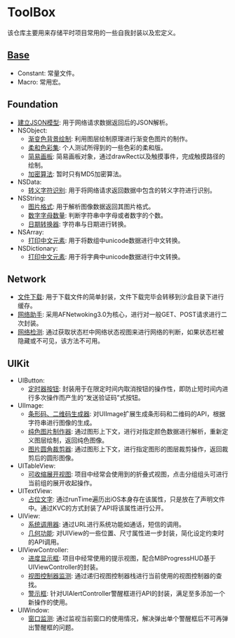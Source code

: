 # ToolBox
该仓库主要用来存储平时项目常用的一些自我封装以及宏定义。

## [Base](/Base)
- Constant: 常量文件。
- Macro: 常用宏。

## Foundation
- [建立JSON模型](/Foundation/LLModel): 用于网络请求数据返回后的JSON解析。
- NSObject:
    - [渐变色背景绘制](/Foundation/NSObject/GradientColor): 利用图层绘制原理进行渐变色图片的制作。
    - [柔和色彩集](/Foundation/NSObject/FlatColors): 个人测试所得到的一些色彩的柔和版。
    - [简易画板](/Foundation/NSObject/Painting): 简易画板对象，通过drawRect以及触摸事件，完成触摸路径的绘制。
    - [加密算法](/Foundation/NSObject/Encryption): 暂时只有MD5加密算法。
- NSData:
	- [转义字符识别](/Foundation/NSData/FilterCharacter): 用于将网络请求返回数据中包含的转义字符进行识别。
- NSString:
	- [图片格式](/Foundation/NSString/ImageType): 用于解析图像数据返回其图片格式。
    - [数字字母数量](/Foundation/NSString/Symbol): 判断字符串中字母或者数字的个数。
    - [日期转换器](/Foundation/NSString/TimeConverter): 字符串与日期进行转换。
- NSArray:
	- [打印中文元素](/Foundation/NSArray/ChineseDescription): 用于将数组中unicode数据进行中文转换。
- NSDictionary:
	- [打印中文元素](/Foundation/NSDictionary/ChineseDescription): 用于将字典中unicode数据进行中文转换。

## Network
- [文件下载](/Network/FileDownload): 用于下载文件的简单封装，文件下载完毕会转移到沙盒目录下进行缓存。
- [网络助手](/Network/LLNetManager): 采用AFNetwoking3.0为核心，进行对一般GET、POST请求进行二次封装。
- [网络检测](/Network/LLNetworkReachability): 通过获取状态栏中网络状态视图来进行网络的判断，如果状态栏被隐藏或不可见，该方法不可用。

## UIKit
- UIButton:
	- [定时器按钮](/UIKit/UIButton/TimeCounter): 封装用于在限定时间内取消按钮的操作性，即防止短时间内进行多次操作而产生的“发送验证码”式按钮。
- UIImage:
	- [条形码、二维码生成器](/UIKit/UIImage/Bar%20and%20QRCode): 对UIImage扩展生成条形码和二维码的API，根据字符串进行图像的生成。
	- [纯色图片制作器](/UIKit/UIImage/PureColor): 通过图形上下文，进行对指定颜色数据进行解析，重新定义图层绘制，返回纯色图像。
	- [图片圆角裁剪器](/UIKit/UIImage/ImageTailor): 通过图形上下文，进行指定图形的图层裁剪操作，返回裁剪后的圆形图像。
- UITableView:
	- [可收缩展开视图](/UIKit/UITableView/ExpandTableView): 项目中经常会使用到的折叠式视图，点击分组组头可进行当前组的展开收起操作。
- UITextView:
	- [占位文字](/UIKit/UITextView/PlaceholderLabel): 通过runTime遍历出iOS本身存在该属性，只是放在了声明文件中。通过KVC的方式封装了API将该属性进行公开。
- UIView:
	- [系统调用器](/UIKit/UIView/SchemeJump): 通过URL进行系统功能如通话，短信的调用。
	- [几何功能](/UIKit/UIView/Geometry): 对UIView的一些位置、尺寸属性进一步封装，简化设定约束时的API调用。
- UIViewController:
	- [进度显示框](/UIKit/UIViewController/MBProgressHUD): 项目中经常使用的提示视图，配合MBProgressHUD基于UIViewController的封装。
	- [视图控制器监测](/UIKit/UIViewController/Owner): 通过递归视图控制器栈进行当前使用的视图控制器的查找。
	- [警示框](/UIKit/UIViewController/Alert): 针对UIAlertController警醒框进行API的封装，满足至多添加一个新操作的使用。
- UIWindow:
	- [窗口监测](/UIKit/UIWindow): 通过监视当前窗口的使用情况，解决弹出单个警醒框后不可再弹出警醒框的问题。
